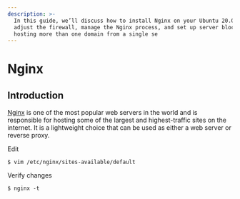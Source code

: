 ```yaml
---
description: >-
  In this guide, we’ll discuss how to install Nginx on your Ubuntu 20.04 server,
  adjust the firewall, manage the Nginx process, and set up server blocks for
  hosting more than one domain from a single se
---
```


# Nginx

## Introduction

[Nginx](https://www.nginx.com/) is one of the most popular web servers in the world and is responsible for hosting some of the largest and highest-traffic sites on the internet. It is a lightweight choice that can be used as either a web server or reverse proxy.



Edit 

```text
$ vim /etc/nginx/sites-available/default
```

Verify changes



```text
$ nginx -t
```


